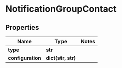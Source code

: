 # NotificationGroupContact

## Properties
Name | Type | Notes
------------ | ------------- | -------------
**type** | **str** | 
**configuration** | **dict(str, str)** | 


